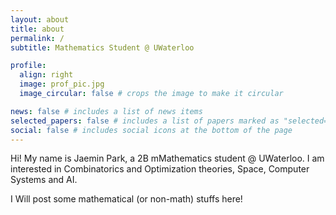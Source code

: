 ```yaml
---
layout: about
title: about
permalink: /
subtitle: Mathematics Student @ UWaterloo

profile:
  align: right
  image: prof_pic.jpg
  image_circular: false # crops the image to make it circular

news: false # includes a list of news items
selected_papers: false # includes a list of papers marked as "selected={true}"
social: false # includes social icons at the bottom of the page
---
```


Hi! My name is Jaemin Park, a 2B mMathematics student @ UWaterloo. I am interested in Combinatorics and Optimization theories, Space, Computer Systems and AI. 

I Will post some mathematical (or non-math) stuffs here!
